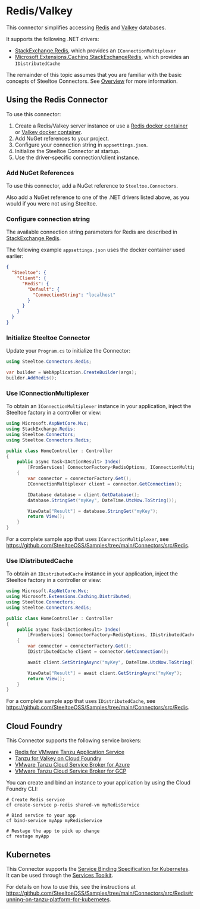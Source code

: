 # Redis/Valkey

This connector simplifies accessing [Redis](https://redis.io/) and [Valkey](https://valkey.io/) databases.

It supports the following .NET drivers:

- [StackExchange.Redis](https://www.nuget.org/packages/StackExchange.Redis), which provides an `IConnectionMultiplexer`
- [Microsoft.Extensions.Caching.StackExchangeRedis](https://www.nuget.org/packages/Microsoft.Extensions.Caching.StackExchangeRedis), which provides an `IDistributedCache`

The remainder of this topic assumes that you are familiar with the basic concepts of Steeltoe Connectors. See [Overview](./usage.md) for more information.

## Using the Redis Connector

To use this connector:

1. Create a Redis/Valkey server instance or use a [Redis docker container](https://github.com/SteeltoeOSS/Samples/blob/main/CommonTasks.md#redis) or [Valkey docker container](https://github.com/SteeltoeOSS/Samples/blob/main/CommonTasks.md#valkey).
1. Add NuGet references to your project.
1. Configure your connection string in `appsettings.json`.
1. Initialize the Steeltoe Connector at startup.
1. Use the driver-specific connection/client instance.

### Add NuGet References

To use this connector, add a NuGet reference to `Steeltoe.Connectors`.

Also add a NuGet reference to one of the .NET drivers listed above, as you would if you were not using Steeltoe.

### Configure connection string

The available connection string parameters for Redis are described in [StackExchange.Redis](https://stackexchange.github.io/StackExchange.Redis/Configuration.html).

The following example `appsettings.json` uses the docker container used earlier:

```json
{
  "Steeltoe": {
    "Client": {
      "Redis": {
        "Default": {
          "ConnectionString": "localhost"
        }
      }
    }
  }
}
```

### Initialize Steeltoe Connector

Update your `Program.cs` to initialize the Connector:

```csharp
using Steeltoe.Connectors.Redis;

var builder = WebApplication.CreateBuilder(args);
builder.AddRedis();
```

### Use IConnectionMultiplexer

To obtain an `IConnectionMultiplexer` instance in your application, inject the Steeltoe factory in a controller or view:

```csharp
using Microsoft.AspNetCore.Mvc;
using StackExchange.Redis;
using Steeltoe.Connectors;
using Steeltoe.Connectors.Redis;

public class HomeController : Controller
{
    public async Task<IActionResult> Index(
        [FromServices] ConnectorFactory<RedisOptions, IConnectionMultiplexer> connectorFactory)
    {
        var connector = connectorFactory.Get();
        IConnectionMultiplexer client = connector.GetConnection();

        IDatabase database = client.GetDatabase();
        database.StringSet("myKey", DateTime.UtcNow.ToString());

        ViewData["Result"] = database.StringGet("myKey");
        return View();
    }
}
```

For a complete sample app that uses `IConnectionMultiplexer`, see https://github.com/SteeltoeOSS/Samples/tree/main/Connectors/src/Redis.

### Use IDistributedCache

To obtain an `IDistributedCache` instance in your application, inject the Steeltoe factory in a controller or view:

```csharp
using Microsoft.AspNetCore.Mvc;
using Microsoft.Extensions.Caching.Distributed;
using Steeltoe.Connectors;
using Steeltoe.Connectors.Redis;

public class HomeController : Controller
{
    public async Task<IActionResult> Index(
        [FromServices] ConnectorFactory<RedisOptions, IDistributedCache> connectorFactory)
    {
        var connector = connectorFactory.Get();
        IDistributedCache client = connector.GetConnection();

        await client.SetStringAsync("myKey", DateTime.UtcNow.ToString());

        ViewData["Result"] = await client.GetStringAsync("myKey");
        return View();
    }
}
```

For a complete sample app that uses `IDistributedCache`, see https://github.com/SteeltoeOSS/Samples/tree/main/Connectors/src/Redis.

## Cloud Foundry

This Connector supports the following service brokers:

- [Redis for VMware Tanzu Application Service](https://techdocs.broadcom.com/us/en/vmware-tanzu/data-solutions/redis-for-tanzu-application-service/3-5/redis-for-tas/index.html)
- [Tanzu for Valkey on Cloud Foundry](https://techdocs.broadcom.com/us/en/vmware-tanzu/data-solutions/tanzu-for-valkey-on-cloud-foundry/4-0/valkey-on-cf/index.html)
- [VMware Tanzu Cloud Service Broker for Azure](https://techdocs.broadcom.com/us/en/vmware-tanzu/platform-services/tanzu-cloud-service-broker-for-microsoft-azure/1-12/csb-azure/index.html)
- [VMware Tanzu Cloud Service Broker for GCP](https://techdocs.broadcom.com/us/en/vmware-tanzu/platform-services/tanzu-cloud-service-broker-for-gcp/1-5/csb-gcp/index.html)

You can create and bind an instance to your application by using the Cloud Foundry CLI:

```shell
# Create Redis service
cf create-service p-redis shared-vm myRedisService

# Bind service to your app
cf bind-service myApp myRedisService

# Restage the app to pick up change
cf restage myApp
```

## Kubernetes

This Connector supports the [Service Binding Specification for Kubernetes](https://github.com/servicebinding/spec).
It can be used through the [Services Toolkit](https://techdocs.broadcom.com/us/en/vmware-tanzu/standalone-components/tanzu-application-platform/1-12/tap/services-toolkit-install-services-toolkit.html).

For details on how to use this, see the instructions at https://github.com/SteeltoeOSS/Samples/tree/main/Connectors/src/Redis#running-on-tanzu-platform-for-kubernetes.
